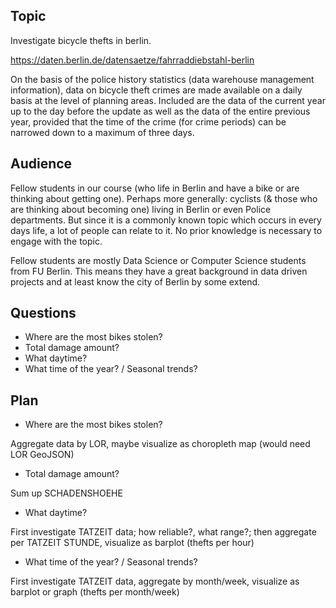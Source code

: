 ## Topic 
Investigate bicycle thefts in berlin.

https://daten.berlin.de/datensaetze/fahrraddiebstahl-berlin

On the basis of the police history statistics (data warehouse management information), data on bicycle theft crimes are made available on a daily basis at the level of planning areas. Included are the data of the current year up to the day before the update as well as the data of the entire previous year, provided that the time of the crime (for crime periods) can be narrowed down to a maximum of three days.

## Audience
Fellow students in our course (who life in Berlin and have a bike or are thinking about getting one). Perhaps more generally: cyclists (& those who are thinking about becoming one) living in Berlin or even Police departments. But since it is a commonly known topic which occurs in every days life, a lot of people can relate to it. No prior knowledge is necessary to engage with the topic.

Fellow students are mostly Data Science or Computer Science students from FU Berlin. This means they have a great background in data driven projects and at least know the city of Berlin by some extend.

## Questions
- Where are the most bikes stolen?
- Total damage amount?
- What daytime?
- What time of the year? / Seasonal trends?

## Plan
- Where are the most bikes stolen?

Aggregate data by LOR, maybe visualize as choropleth map (would need LOR GeoJSON)

- Total damage amount?

Sum up SCHADENSHOEHE

- What daytime?

First investigate TATZEIT data; how reliable?, what range?; then aggregate per TATZEIT STUNDE, visualize as barplot (thefts per hour)

- What time of the year? / Seasonal trends?

First investigate TATZEIT data, aggregate by month/week, visualize as barplot or graph (thefts per month/week)
